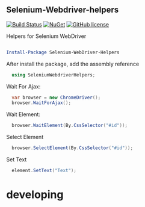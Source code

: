 ## Selenium-Webdriver-helpers

[![Build Status](https://img.shields.io/appveyor/ci/douglasPinheiro/Selenium-Webdriver-helpers.svg?style=flat-square)](https://ci.appveyor.com/project/douglasPinheiro/Selenium-Webdriver-helpers/)
[![NuGet](https://img.shields.io/nuget/v/Nuget.Core.svg?style=flat-square)](https://www.nuget.org/packages/Selenium-WebDriver-Helpers/1.1.0)
[![GitHub license](https://img.shields.io/github/license/mashape/apistatus.svg?style=flat-square)](http://opensource.org/licenses/MIT)

Helpers for Selenium WebDriver

```powershell

Install-Package Selenium-WebDriver-Helpers
```

After install the package, add the assembly reference

```c#
  using SeleniumWebdriverHelpers;
```

Wait For Ajax:
```c#
  var browser = new ChromeDriver();
  browser.WaitForAjax();
```

Wait Element:
```c#
  browser.WaitElement(By.CssSelector("#id"));
```

Select Element
```c#
  browser.SelectElement(By.CssSelector("#id"));
```

Set Text
```c#
  element.SetText("Text");
```

# developing

